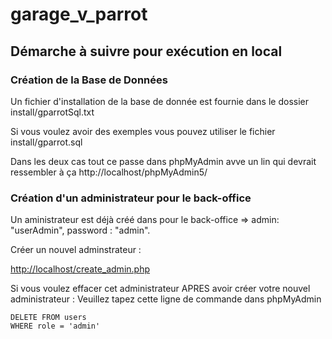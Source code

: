 # garage_v_parrot
## Démarche à suivre pour exécution en local
### Création de la Base de Données
Un fichier d'installation de la base de donnée est fournie dans le dossier install/gparrotSql.txt

Si vous voulez avoir des exemples vous pouvez utiliser le fichier install/gparrot.sql

Dans les deux cas tout ce passe dans phpMyAdmin avve un lin qui devrait ressembler à ça http://localhost/phpMyAdmin5/



### Création d'un administrateur pour le back-office
Un aministrateur est déjà créé dans pour le back-office => admin: "userAdmin", 
                                                          password : "admin".




Créer un nouvel adminstrateur : 

<http://localhost/create_admin.php>

Si vous voulez effacer cet administrateur APRES avoir  créer votre nouvel administrateur :
Veuillez tapez cette ligne de commande dans phpMyAdmin

    DELETE FROM users
    WHERE role = 'admin'
  
  
